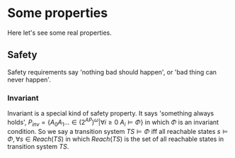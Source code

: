 # Some properties

Here let's see some real properties.

## Safety

Safety requirements say 'nothing bad should happen', or 'bad thing can never happen'. 

### Invariant

Invariant is a special kind of safety property. It says 'something always holds', $P_{inv} = \lbrace A_0A_1... \in (2^{AP})^\omega | \forall i \geq 0 ~ A_i \vDash \Phi \rbrace$ in which $\Phi$ is an invariant condition.
So we say a transition system $TS \vDash \Phi$ iff all reachable states $s \vDash \Phi, \forall s \in Reach(TS)$ in which $Reach(TS)$ is the set of all reachable states in transition system $TS$.
